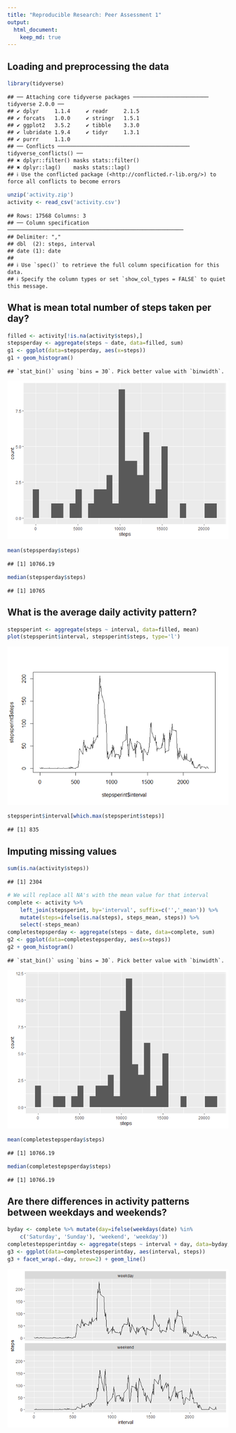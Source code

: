 ```yaml
---
title: "Reproducible Research: Peer Assessment 1"
output: 
  html_document:
    keep_md: true
---
```


## Loading and preprocessing the data


``` r
library(tidyverse)
```

```
## ── Attaching core tidyverse packages ──────────────────────── tidyverse 2.0.0 ──
## ✔ dplyr     1.1.4     ✔ readr     2.1.5
## ✔ forcats   1.0.0     ✔ stringr   1.5.1
## ✔ ggplot2   3.5.2     ✔ tibble    3.3.0
## ✔ lubridate 1.9.4     ✔ tidyr     1.3.1
## ✔ purrr     1.1.0     
## ── Conflicts ────────────────────────────────────────── tidyverse_conflicts() ──
## ✖ dplyr::filter() masks stats::filter()
## ✖ dplyr::lag()    masks stats::lag()
## ℹ Use the conflicted package (<http://conflicted.r-lib.org/>) to force all conflicts to become errors
```

``` r
unzip('activity.zip')
activity <- read_csv('activity.csv')
```

```
## Rows: 17568 Columns: 3
## ── Column specification ────────────────────────────────────────────────────────
## Delimiter: ","
## dbl  (2): steps, interval
## date (1): date
## 
## ℹ Use `spec()` to retrieve the full column specification for this data.
## ℹ Specify the column types or set `show_col_types = FALSE` to quiet this message.
```

## What is mean total number of steps taken per day?


``` r
filled <- activity[!is.na(activity$steps),]
stepsperday <- aggregate(steps ~ date, data=filled, sum)
g1 <- ggplot(data=stepsperday, aes(x=steps))
g1 + geom_histogram()
```

```
## `stat_bin()` using `bins = 30`. Pick better value with `binwidth`.
```

![](PA1_template_files/figure-html/unnamed-chunk-2-1.png)<!-- -->

``` r
mean(stepsperday$steps)
```

```
## [1] 10766.19
```

``` r
median(stepsperday$steps)
```

```
## [1] 10765
```

## What is the average daily activity pattern?


``` r
stepsperint <- aggregate(steps ~ interval, data=filled, mean)
plot(stepsperint$interval, stepsperint$steps, type='l')
```

![](PA1_template_files/figure-html/unnamed-chunk-3-1.png)<!-- -->

``` r
stepsperint$interval[which.max(stepsperint$steps)]
```

```
## [1] 835
```

## Imputing missing values


``` r
sum(is.na(activity$steps))
```

```
## [1] 2304
```

``` r
# We will replace all NA's with the mean value for that interval
complete <- activity %>% 
	left_join(stepsperint, by='interval', suffix=c('','_mean')) %>% 
	mutate(steps=ifelse(is.na(steps), steps_mean, steps)) %>% 
	select(-steps_mean)
completestepsperday <- aggregate(steps ~ date, data=complete, sum)
g2 <- ggplot(data=completestepsperday, aes(x=steps))
g2 + geom_histogram()
```

```
## `stat_bin()` using `bins = 30`. Pick better value with `binwidth`.
```

![](PA1_template_files/figure-html/unnamed-chunk-4-1.png)<!-- -->

``` r
mean(completestepsperday$steps)
```

```
## [1] 10766.19
```

``` r
median(completestepsperday$steps)
```

```
## [1] 10766.19
```

## Are there differences in activity patterns between weekdays and weekends?


``` r
byday <- complete %>% mutate(day=ifelse(weekdays(date) %in% 
	c('Saturday', 'Sunday'), 'weekend', 'weekday'))
completestepsperintday <- aggregate(steps ~ interval + day, data=byday, mean)
g3 <- ggplot(data=completestepsperintday, aes(interval, steps))
g3 + facet_wrap(.~day, nrow=2) + geom_line()
```

![](PA1_template_files/figure-html/unnamed-chunk-5-1.png)<!-- -->
